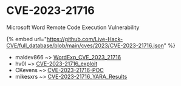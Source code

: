 # CVE-2023-21716

Microsoft Word Remote Code Execution Vulnerability

{% embed url="https://github.com/Live-Hack-CVE/full_database/blob/main/cves/2023/CVE-2023-21716.json" %}


* maldev866 ~> [WordExp_CVE_2023_21716](https://zeste.alice-snow.ru/2023/database/cve-2023-21716/wordexp_cve_2023_21716-maldev866)
* hv0l ~> [CVE-2023-21716_exploit](https://zeste.alice-snow.ru/2023/database/cve-2023-21716/cve-2023-21716_exploit-hv0l)
* CKevens ~> [CVE-2023-21716-POC](https://zeste.alice-snow.ru/2023/database/cve-2023-21716/cve-2023-21716-poc-ckevens)
* mikesxrs ~> [CVE-2023-21716_YARA_Results](https://zeste.alice-snow.ru/2023/database/cve-2023-21716/cve-2023-21716_yara_results-mikesxrs)